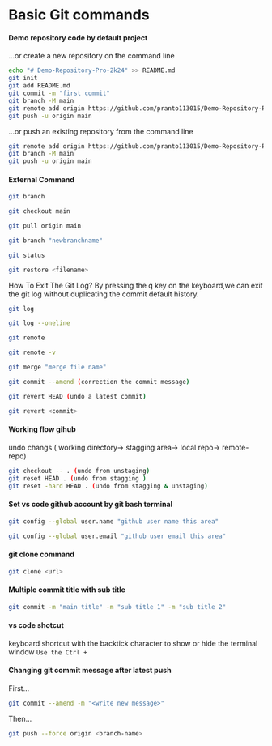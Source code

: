 # Basic Git commands


#### Demo repository code by default project


…or create a new repository on the command line
```sh
echo "# Demo-Repository-Pro-2k24" >> README.md
git init
git add README.md
git commit -m "first commit"
git branch -M main
git remote add origin https://github.com/pranto113015/Demo-Repository-Pro-2k24.git
git push -u origin main
```



…or push an existing repository from the command line
```sh
git remote add origin https://github.com/pranto113015/Demo-Repository-Pro-2k24.git
git branch -M main
git push -u origin main
```


#### External Command

```sh
git branch
```


```sh
git checkout main
```

```sh
git pull origin main
```

```sh
git branch "newbranchname"
```

```sh
git status
```

```sh
git restore <filename>
```


How To Exit The Git Log? By pressing the q key on the keyboard,we can exit the git log without duplicating the commit default history.

```sh
git log
```

```sh
git log --oneline
```

```sh
git remote
```

```sh
git remote -v
```

```sh
git merge "merge file name"
```

```sh
git commit --amend (correction the commit message)
```

```sh
git revert HEAD (undo a latest commit)
```

```sh
git revert <commit>
```


#### Working flow gihub

undo changs ( working directory-> stagging area-> local repo-> remote-repo)

```sh
git checkout -- . (undo from unstaging)
git reset HEAD . (undo from stagging )
git reset -hard HEAD . (undo from stagging & unstaging)
```





#### Set vs code github account by git bash terminal

```sh
git config --global user.name "github user name this area"
```
```sh
git config --global user.email "github user email this area"
```




#### git clone command

```sh
git clone <url>
```

#### Multiple commit title with sub title

```sh
git commit -m "main title" -m "sub title 1" -m "sub title 2"
```


#### vs code shotcut

keyboard shortcut with the backtick character to show or hide the terminal window `Use the Ctrl + ` 



#### Changing git commit message after latest push  

First...
```bash
git commit --amend -m "<write new message>"
```
Then...
```bash
git push --force origin <branch-name>
```















